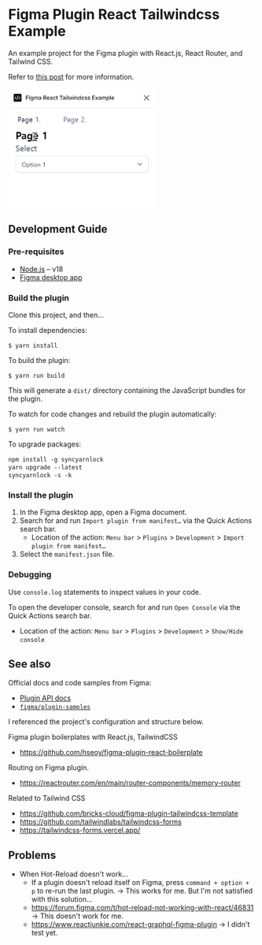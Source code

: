 # Figma Plugin React Tailwindcss Example

An example project for the Figma plugin with React.js, React Router, and Tailwind CSS.

Refer to [this post](https://benedictmonster.wordpress.com/2023/11/14/an-example-figma-plugin-with-react-js-react-router-and-tailwindcss/) for more information.

<img src="https://github.com/BenedictMonster/figma-react-tailwindcss-example/blob/main/img/Screenshot-2023-11-28.gif" width="300" alt="A screenshot of this plugin.">

## Development Guide

### Pre-requisites

- [Node.js](https://nodejs.org) – v18
- [Figma desktop app](https://figma.com/downloads/)

### Build the plugin

Clone this project, and then...

To install dependencies:

```
$ yarn install
```

To build the plugin:

```
$ yarn run build
```

This will generate a `dist/` directory containing the JavaScript bundles for the plugin.

To watch for code changes and rebuild the plugin automatically:

```
$ yarn run watch
```

To upgrade packages:

```
npm install -g syncyarnlock
yarn upgrade --latest
syncyarnlock -s -k
```

### Install the plugin

1. In the Figma desktop app, open a Figma document.
2. Search for and run `Import plugin from manifest…` via the Quick Actions search bar.
   - Location of the action: `Menu bar` > `Plugins` > `Development` > `Import plugin from manifest…`
3. Select the `manifest.json` file.

### Debugging

Use `console.log` statements to inspect values in your code.

To open the developer console, search for and run `Open Console` via the Quick Actions search bar.

- Location of the action: `Menu bar` > `Plugins` > `Development` > `Show/Hide console`

## See also

Official docs and code samples from Figma:

- [Plugin API docs](https://figma.com/plugin-docs/)
- [`figma/plugin-samples`](https://github.com/figma/plugin-samples#readme)

I referenced the project's configuration and structure below.

Figma plugin boilerplates with React.js, TailwindCSS

- https://github.com/hseoy/figma-plugin-react-boilerplate

Routing on Figma plugin.

- https://reactrouter.com/en/main/router-components/memory-router

Related to Tailwind CSS

- https://github.com/bricks-cloud/figma-plugin-tailwindcss-template
- https://github.com/tailwindlabs/tailwindcss-forms
- https://tailwindcss-forms.vercel.app/

## Problems

- When Hot-Reload doesn't work...
  - If a plugin doesn't reload itself on Figma, press `command + option + p` to re-run the last plugin. -> This works for me. But I'm not satisfied with this solution...
  - https://forum.figma.com/t/hot-reload-not-working-with-react/46831 -> This doesn't work for me.
  - https://www.reactjunkie.com/react-graphql-figma-plugin -> I didn't test yet.
